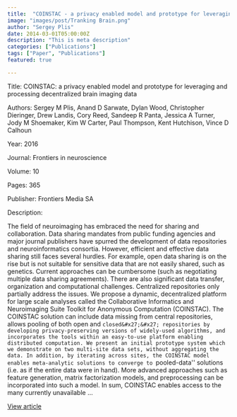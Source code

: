 ```yaml
---
title:  "COINSTAC - a privacy enabled model and prototype for leveraging and processing decentralized brain imaging data"
image: "images/post/Tranking Brain.png"
author: "Sergey Plis"
date: 2014-03-01T05:00:00Z
description: "This is meta description"
categories: ["Publications"]
tags: ["Paper", "Publications"]
featured: true

---
```

Title: COINSTAC: a privacy enabled model and prototype for leveraging and processing decentralized brain imaging data
  
Authors: Sergey M Plis, Anand D Sarwate, Dylan Wood, Christopher Dieringer, Drew Landis, Cory Reed, Sandeep R Panta, Jessica A Turner, Jody M Shoemaker, Kim W Carter, Paul Thompson, Kent Hutchison, Vince D Calhoun
  
Year: 2016
  
Journal: Frontiers in neuroscience
  
Volume: 10
  
Pages: 365
  
Publisher: Frontiers Media SA
  
Description:
  
The field of neuroimaging has embraced the need for sharing and collaboration. Data sharing mandates from public funding agencies and major journal publishers have spurred the development of data repositories and neuroinformatics consortia. However, efficient and effective data sharing still faces several hurdles. For example, open data sharing is on the rise but is not suitable for sensitive data that are not easily shared, such as genetics. Current approaches can be cumbersome (such as negotiating multiple data sharing agreements). There are also significant data transfer, organization and computational challenges. Centralized repositories only partially address the issues. We propose a dynamic, decentralized platform for large scale analyses called the Collaborative Informatics and Neuroimaging Suite Toolkit for Anonymous Computation (COINSTAC). The COINSTAC solution can include data missing from central repositories, allows pooling of both open and ``closed&#x27;&#x27; repositories by developing privacy-preserving versions of widely-used algorithms, and incorporates the tools within an easy-to-use platform enabling distributed computation. We present an initial prototype system which we demonstrate on two multi-site data sets, without aggregating the data. In addition, by iterating across sites, the COINSTAC model enables meta-analytic solutions to converge to ``pooled-data&#x27;&#x27; solutions (i.e. as if the entire data were in hand). More advanced approaches such as feature generation, matrix factorization models, and preprocessing can be incorporated into such a model. In sum, COINSTAC enables access to the many currently unavailable …

  
[View article](https://www.frontiersin.org/articles/10.3389/fnins.2016.00365/full)  
